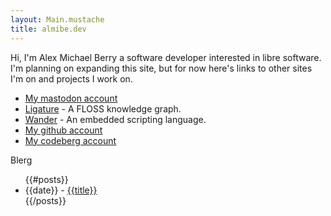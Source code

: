 ```yaml
---
layout: Main.mustache
title: almibe.dev
---
```

<main>
	<section>Hi, I'm Alex Michael Berry a software developer interested in libre software.</section>
	<section>I'm planning on expanding this site, but for now here's links to other sites I'm on and projects I work on.</section>
	<ul>
		<li><a href="https://fosstodon.org/@almibe">My mastodon account</a></li>
		<li><a href="https://ligature.dev">Ligature</a> - A FLOSS knowledge graph.</li>
		<li><a href="https://wander-lang.dev">Wander</a> - An embedded scripting language.</li>
		<li><a href="https://github.com/almibe">My github account</a></li>
		<li><a href="https://codeberg.org/almibe">My codeberg account</a></li>
	</ul>
	<section>Blerg</section>
	<ul>
		{{#posts}}
			<li>{{date}} - <a href="{{{url}}}">{{title}}</a></li>
		{{/posts}}
	</ul>
</main>
